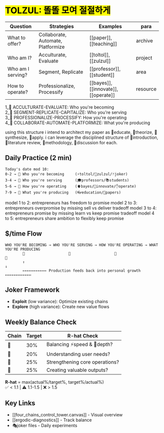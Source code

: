 # <mark class = "red"> TOLZUL: 똘똘 모여 절절하게 </mark>


| Question          | Strategies                         | Examples                             | para     |
| ----------------- | ---------------------------------- | ------------------------------------ | -------- |
| What to offer?    | Collaborate, Automate, Platformize | [[paper]], [[teaching]]              | archive  |
| Who am I?         | Acculturate, Evaluate              | [[toltol]], [[zulzul]]               | project  |
| Who am I serving? | Segment, Replicate                 | [[professor]], [[student]]           | area     |
| How to operate?   | Professionalize, Processify        | [[bayes]], [[innovate]], [[operate]] | resource |


1_🐢 ACCULTURATE-EVALUATE: Who you're becoming  
2_👾 SEGMENT-REPLICATE-CAPITALIZE: Who you're serving  
3_🐅 PROFESSIONALIZE-PROCESSIFY: How you're operating  
4_🐙 COLLABORATE-AUTOMATE-PLATFORMIZE: What you're producing  

using this structure i intend to architect my paper as 🐙educate, 🐢theorize, 🐅synthesize, 👾apply. i can leverage the disciplined structure of 🐙introduction, 🐢literature review, 🐅methodology, 👾discussion for each. 

## Daily Practice (2 min)
```
Today's date mod 10:
0-2 → 🐢 Who you're becoming     (⚡toltol/🧲zulzul/🃏joker)
3-4 → 👾 Who you're serving      (🎓professors/📚students)
5-6 → 🐅 How you're operating    (🫀bayes/👀innovate/✋operate)
7-9 → 🐙 What you're producing   (👓education/📜papers)
```


model 1 to 2: entrepreneurs has freedom to promise
model 2 to 3: entrepreneurs overpromise by missing sell vs deliver tradeoff
model 3 to 4: entrepreneurs promise by missing learn vs keep promise tradeoff
model 4 to 5: entrepreneurs share ambition to flexibly keep promise


## $/time Flow
```
WHO YOU'RE BECOMING → WHO YOU'RE SERVING → HOW YOU'RE OPERATING → WHAT YOU'RE PRODUCING
        🐢                    👾                    🐅                     🐙
        ↑                                                                  ↓
        ←←←←←←←←←←← Production feeds back into personal growth ←←←←←←←←←←←←
```

## Joker Framework
- **Exploit** (low variance): Optimize existing chains
- **Explore** (high variance): Create new value flows

## Weekly Balance Check
| Chain | Target | R-hat Check |
|-------|--------|-------------|
| 🐢 | 30% | Balancing ⚡speed & 🧲depth? |
| 👾 | 20% | Understanding user needs? |
| 🐅 | 25% | Strengthening core operations? |
| 🐙 | 25% | Creating valuable outputs? |

**R-hat** = max(actual%/target%, target%/actual%)  
✅ < 1.1 | ⚠️ 1.1-1.5 | ❌ > 1.5

## Key Links
- [[four_chains_control_tower.canvas]] - Visual overview
- [[ergodic-diagnostics]] - Track balance
- 🎭joker files - Daily experiments